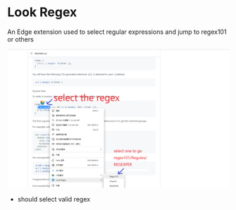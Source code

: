 # Look Regex

An Edge extension used to select regular expressions and jump to regex101 or others

![step](/images/en.png)

- should select valid regex